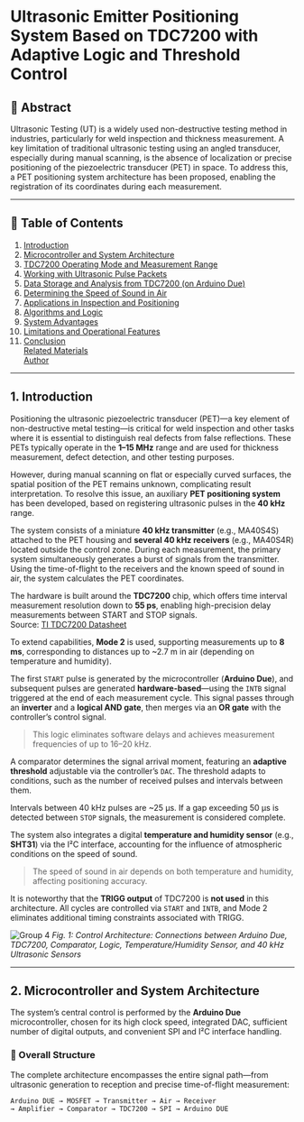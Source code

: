 
# Ultrasonic Emitter Positioning System Based on TDC7200 with Adaptive Logic and Threshold Control

## 📌 Abstract
Ultrasonic Testing (UT) is a widely used non-destructive testing method in industries, particularly for weld inspection and thickness measurement. A key limitation of traditional ultrasonic testing using an angled transducer, especially during manual scanning, is the absence of localization or precise positioning of the piezoelectric transducer (PET) in space. To address this, a PET positioning system architecture has been proposed, enabling the registration of its coordinates during each measurement.

---

## 📑 Table of Contents

1. [Introduction](#1-introduction)
2. [Microcontroller and System Architecture](#2-microcontroller-and-system-architecture)
3. [TDC7200 Operating Mode and Measurement Range](#3-tdc7200-operating-mode-and-measurement-range)  
4. [Working with Ultrasonic Pulse Packets](#4-working-with-ultrasonic-pulse-packets)  
5. [Data Storage and Analysis from TDC7200 (on Arduino Due)](#5-data-storage-and-analysis-from-tdc7200-on-arduino-due)
6. [Determining the Speed of Sound in Air](#6-determining-the-speed-of-sound-in-air)
7. [Applications in Inspection and Positioning](#7-applications-in-inspection-and-positioning)  
8. [Algorithms and Logic](#8-algorithms-and-logic)  
9. [System Advantages](#9-system-advantages)  
10. [Limitations and Operational Features](#10-limitations-and-operational-features)  
11. [Conclusion](#11-conclusion)   
    [Related Materials](#related-materials)   
    [Author](#author)  

---

## 1. Introduction

Positioning the ultrasonic piezoelectric transducer (PET)—a key element of non-destructive metal testing—is critical for weld inspection and other tasks where it is essential to distinguish real defects from false reflections. These PETs typically operate in the **1–15 MHz** range and are used for thickness measurement, defect detection, and other testing purposes.

However, during manual scanning on flat or especially curved surfaces, the spatial position of the PET remains unknown, complicating result interpretation. To resolve this issue, an auxiliary **PET positioning system** has been developed, based on registering ultrasonic pulses in the **40 kHz** range.

The system consists of a miniature **40 kHz transmitter** (e.g., MA40S4S) attached to the PET housing and **several 40 kHz receivers** (e.g., MA40S4R) located outside the control zone. During each measurement, the primary system simultaneously generates a burst of signals from the transmitter. Using the time-of-flight to the receivers and the known speed of sound in air, the system calculates the PET coordinates.

The hardware is built around the **TDC7200** chip, which offers time interval measurement resolution down to **55 ps**, enabling high-precision delay measurements between START and STOP signals.  
Source: [TI TDC7200 Datasheet](https://www.ti.com/lit/gpn/TDC7200)

To extend capabilities, **Mode 2** is used, supporting measurements up to **8 ms**, corresponding to distances up to ~2.7 m in air (depending on temperature and humidity).

The first `START` pulse is generated by the microcontroller (**Arduino Due**), and subsequent pulses are generated **hardware-based**—using the `INTB` signal triggered at the end of each measurement cycle. This signal passes through an **inverter** and a **logical AND gate**, then merges via an **OR gate** with the controller’s control signal.

> This logic eliminates software delays and achieves measurement frequencies of up to 16–20 kHz.

A comparator determines the signal arrival moment, featuring an **adaptive threshold** adjustable via the controller’s `DAC`. The threshold adapts to conditions, such as the number of received pulses and intervals between them.

Intervals between 40 kHz pulses are ~25 µs. If a gap exceeding 50 µs is detected between `STOP` signals, the measurement is considered complete.

The system also integrates a digital **temperature and humidity sensor** (e.g., **SHT31**) via the I²C interface, accounting for the influence of atmospheric conditions on the speed of sound.

> The speed of sound in air depends on both temperature and humidity, affecting positioning accuracy.

It is noteworthy that the **TRIGG output** of TDC7200 is **not used** in this architecture. All cycles are controlled via `START` and `INTB`, and Mode 2 eliminates additional timing constraints associated with TRIGG.

![Group 4](https://github.com/user-attachments/assets/4114279d-b7cd-4225-9f93-b09ea78f0ebb)
*Fig. 1: Control Architecture: Connections between Arduino Due, TDC7200, Comparator, Logic, Temperature/Humidity Sensor, and 40 kHz Ultrasonic Sensors*

---

## 2. Microcontroller and System Architecture

The system’s central control is performed by the **Arduino Due** microcontroller, chosen for its high clock speed, integrated DAC, sufficient number of digital outputs, and convenient SPI and I²C interface handling.

### 🔁 Overall Structure

The complete architecture encompasses the entire signal path—from ultrasonic generation to reception and precise time-of-flight measurement:

```text
Arduino DUE → MOSFET → Transmitter → Air → Receiver
→ Amplifier → Comparator → TDC7200 → SPI → Arduino DUE

